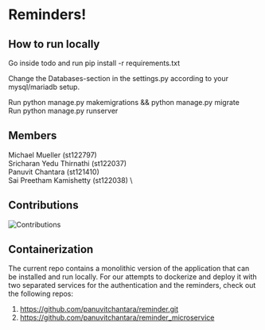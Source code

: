 # Reminders!

## How to run locally

Go inside todo and run pip install -r requirements.txt

Change the Databases-section in the settings.py according to your mysql/mariadb setup.

Run python manage.py makemigrations && python manage.py migrate \
Run python manage.py runserver



## Members

Michael Mueller (st122797) \
Sricharan Yedu Thirnathi (st122037) \
Panuvit Chantara (st121410) \
Sai Preetham Kamishetty (st122038) \

## Contributions

![Contributions](https://user-images.githubusercontent.com/97950172/163948774-4c3ac69d-1fc1-4bc1-add9-a69c5366c306.png)


## Containerization

The current repo contains a monolithic version of the application that can be installed and run locally. For our attempts to dockerize and deploy it with two separated services for the authentication and the reminders, check out the following repos:
1. https://github.com/panuvitchantara/reminder.git
2. https://github.com/panuvitchantara/reminder_microservice

